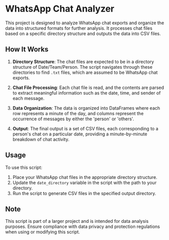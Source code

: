 # WhatsApp Chat Analyzer

This project is designed to analyze WhatsApp chat exports and organize the data into structured formats for further analysis. It processes chat files based on a specific directory structure and outputs the data into CSV files.

## How It Works

1. **Directory Structure**: The chat files are expected to be in a directory structure of Date/Team/Person. The script navigates through these directories to find `.txt` files, which are assumed to be WhatsApp chat exports.

2. **Chat File Processing**: Each chat file is read, and the contents are parsed to extract meaningful information such as the date, time, and sender of each message.

3. **Data Organization**: The data is organized into DataFrames where each row represents a minute of the day, and columns represent the occurrence of messages by either the 'person' or 'others'.

4. **Output**: The final output is a set of CSV files, each corresponding to a person's chat on a particular date, providing a minute-by-minute breakdown of chat activity.

## Usage

To use this script:
1. Place your WhatsApp chat files in the appropriate directory structure.
2. Update the `date_directory` variable in the script with the path to your directory.
3. Run the script to generate CSV files in the specified output directory.

## Note

This script is part of a larger project and is intended for data analysis purposes. Ensure compliance with data privacy and protection regulations when using or modifying this script.
